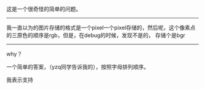 这是一个很奇怪的简单的问题。

----

我一直以为的图片存储的格式是一个pixel一个pixel存储的，然后呢，这个像素点的三原色的顺序是rgb，但是，在debug的时候，发现不是的，
存储个是bgr

---

why？

一个简单的答案，（yzq同学告诉我的），按照字母排列顺序。

我表示支持
